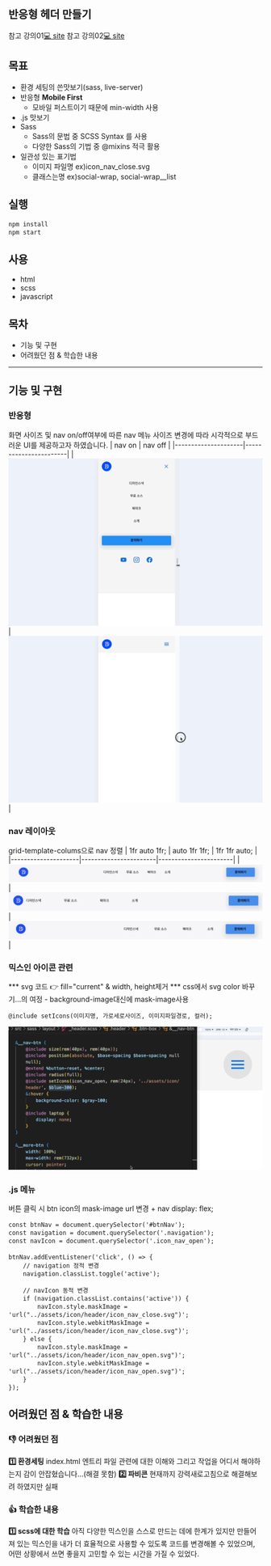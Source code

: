 ## 반응형 헤더 만들기
참고 강의01[💻 site](<https://youtu.be/X91jsJyZofw?si=A3cAyolVsX74OMmc>)
참고 강의02[💻 site](<https://youtu.be/1FhfdnrRbJc?si=IHVEomAzH3q1TOrq>)

## 목표

- 환경 세팅의 쓴맛보기(sass, live-server)
- 반응형 **Mobile First**
	- 모바일 퍼스트이기 때문에 min-width 사용
- .js 맛보기
- Sass
	- Sass의 문법 중  SCSS Syntax 를 사용
	- 다양한 Sass의 기법 중 @mixins 적극 활용
- 일관성 있는 표기법
	- 이미지 파일명 ex)icon_nav_close.svg
	- 클래스는명 ex)social-wrap, social-wrap__list

## 실행

```shell
npm install
npm start
```

## 사용

- html
- scss
- javascript

## 목차

- 기능 및 구현
- 어려웠던 점 & 학습한 내용

---

## 기능 및 구현

### 반응형
화면 사이즈 및 nav on/off여부에 따른 nav 메뉴
사이즈 변경에 따라 시각적으로 부드러운 UI를 제공하고자 하였습니다.
| nav on              | nav off               |
|---------------------|-----------------------|
| ![](./docs/nav-on.gif) | ![](./docs/nav-off.gif) |

### nav 레이아웃 
grid-template-colums으로 nav 정렬
| 1fr auto 1fr;       | auto 1fr 1fr;         | 1fr 1fr auto;         |
|---------------------|-----------------------|-----------------------|
| ![](./docs/1fr-auto-1fr.jpg)| ![](./docs/auto-1fr-1fr.jpg)| ![](./docs/1fr-1fr-auto.jpg)|

### 믹스인 아이콘 관련
*** svg 코드 👉 fill="current" & width, height제거 ***
css에서 svg color 바꾸기…의 여정
	- background-image대신에 mask-image사용
```
@include setIcons(이미지명, 가로세로사이즈, 이미지파일경로, 컬러);
```
![](./docs/setIcons-color.gif)

### .js 메뉴
버튼 클릭 시 btn icon의 mask-image url 변경 + nav display: flex;
```
const btnNav = document.querySelector('#btnNav');
const navigation = document.querySelector('.navigation');
const navIcon = document.querySelector('.icon_nav_open');

btnNav.addEventListener('click', () => {
    // navigation 정적 변경
    navigation.classList.toggle('active');
    
    // navIcon 동적 변경
    if (navigation.classList.contains('active')) {
        navIcon.style.maskImage = 'url("../assets/icon/header/icon_nav_close.svg")';
        navIcon.style.webkitMaskImage = 'url("../assets/icon/header/icon_nav_close.svg")';
    } else {
        navIcon.style.maskImage = 'url("../assets/icon/header/icon_nav_open.svg")';
        navIcon.style.webkitMaskImage = 'url("../assets/icon/header/icon_nav_open.svg")';
    }
});
```

## 어려웠던 점 & 학습한 내용

### 👎 어려웠던 점
**1️⃣ 환경세팅**
 index.html 엔트리 파일 관련에 대한 이해와 그리고 작업을 어디서 해야하는지 감이 안잡혔습니다…(해결 못함)
**2️⃣ 파비콘**
현재까지 강력새로고침으로 해결해보려 하였지만 실패

### 👍 학습한 내용
**1️⃣ scss에 대한 학습**
아직 다양한 믹스인을 스스로 만드는 데에 한계가 있지만 만들어져 있는 믹스인을 내가 더 효율적으로 사용할 수 있도록 코드를 변경해볼 수 있었으며, 어떤 상황에서 쓰면 좋을지 고민할 수 있는 시간을 가질 수 있었다.
